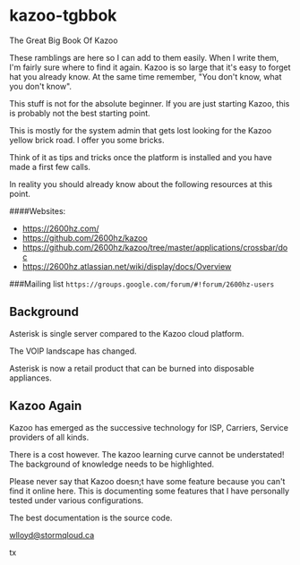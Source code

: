 kazoo-tgbbok
============

The Great Big Book Of Kazoo

These ramblings are here so I can add to them easily.  When I write them, I'm fairly sure where to find it again.  Kazoo is so large that it's easy to forget hat you already know.  At the same time remember, "You don't know, what you don't know".

This stuff is not for the absolute beginner.  If you are just starting Kazoo, this is probably not the best starting point.

This is mostly for the system admin that gets lost looking for the Kazoo yellow brick road.  I offer you some bricks.

Think of it as tips and tricks once the platform is installed and you have made a first few calls.

In reality you should already know about the following resources at this point.

####Websites:
* https://2600hz.com/
* https://github.com/2600hz/kazoo
* https://github.com/2600hz/kazoo/tree/master/applications/crossbar/doc
* https://2600hz.atlassian.net/wiki/display/docs/Overview

###Mailing list
`https://groups.google.com/forum/#!forum/2600hz-users`

## Background

Asterisk is single server compared to the Kazoo cloud platform.  

The VOIP landscape has changed.

Asterisk is now a retail product that can be burned into disposable appliances.

## Kazoo Again

Kazoo has emerged as the successive technology for ISP, Carriers, Service providers of all kinds.

There is a cost however.  The kazoo learning curve cannot be understated!  The background of knowledge needs to be highlighted. 

Please never say that Kazoo doesn;t have some feature because you can't find it online here.  This is documenting some features that I have personally tested under various configurations.

The best documentation is the source code.

wlloyd@stormqloud.ca

tx


